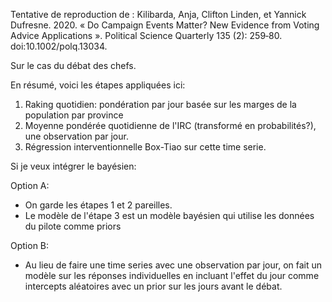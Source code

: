 Tentative de reproduction de : Kilibarda, Anja, Clifton Linden, et Yannick Dufresne. 2020. « Do Campaign Events Matter? New Evidence from Voting Advice Applications ». Political Science Quarterly 135 (2): 259‑80. doi:10.1002/polq.13034.

Sur le cas du débat des chefs.

En résumé, voici les étapes appliquées ici:

1. Raking quotidien: pondération par jour basée sur les marges de la population par province
2. Moyenne pondérée quotidienne de l'IRC (transformé en probabilités?), une observation par jour.
3. Régression interventionnelle Box-Tiao sur cette time serie.


Si je veux intégrer le bayésien:

Option A:

- On garde les étapes 1 et 2 pareilles.
- Le modèle de l'étape 3 est un modèle bayésien qui utilise les données du pilote comme priors

Option B:

- Au lieu de faire une time series avec une observation par jour, on fait un modèle sur les réponses individuelles en incluant l'effet du jour comme intercepts aléatoires avec un prior sur les jours avant le débat.